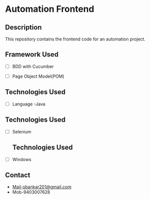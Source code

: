 # Automation Frontend

## Description
This repository contains the frontend code for an automation project.

## Framework Used
- [ ] BDD with Cucumber
- [ ] Page Object Model(POM)


## Technologies Used
- [ ] Language -Java 

## Technologies Used
- [ ] Selenium
      
  ## Technologies Used
- [ ] Windows


## Contact
- Mail-sbankar201@gmail.com
- Mob-9403007628
